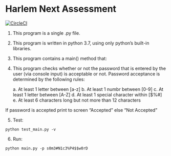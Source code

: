 # Harlem Next Assessment

[![CircleCI](https://circleci.com/gh/edwardmartinsjr/harlemnext-assessment/tree/master.svg?style=shield)](https://circleci.com/gh/edwardmartinsjr/harlemnext-assessment/tree/master)

1. This program is a single .py file.

2. This program is written in python 3.7, using only python’s built-in libraries.

3. This program contains a main() method that:

4. This program checks whether or not the password that is entered by the user (via console input) is acceptable or not.  Password acceptance is determined by the following rules:

    a. At least 1 letter between [a-z]
    b. At least 1 numbr between [0-9]
    c. At least 1 letter between [A-Z]
    d. At least 1 special character within [$%#]
    e. At least 6 characters long but not more than 12 characters

If password is accepted print to screen “Accepted” else “Not Accepted”

5. Test:
```
python test_main.py -v
```

6. Run:
```
python main.py -p s0m3#N1c3%P4$$w0rD
```
